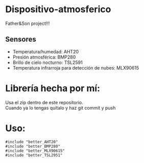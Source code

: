 # Dispositivo-atmosferico

Father&Son project!!!

## Sensores
- Temperatura/humedad: AHT20
- Presión atmosférica: BMP280
- Brillo de cielo nocturno: TSL2591
- Temperatura infrarroja para detección de nubes: MLX90615


# Librería hecha por mí:
Usa el zip dentro de este repositorio. \
Cuando ya lo tengas quítalo y haz git commit y push
# Uso:

```
#include "better_AHT20"
#include "better_BMP280"
#include "better_MLX90615"
#include "better_TSL2951"
```
